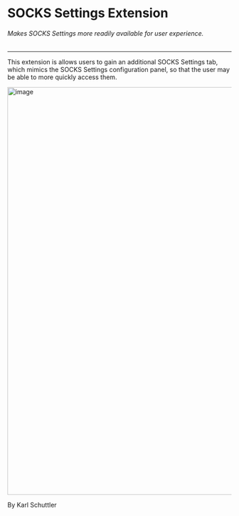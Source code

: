 SOCKS Settings Extension
============================

###### Makes SOCKS Settings more readily available for user experience.

 ---

This extension is allows users to gain an additional SOCKS Settings tab, which mimics the SOCKS Settings configuration
panel, so that the user may be able to more quickly access them.

<img width="914" alt="image" src="https://github.com/WhiteOakSecurity/SOCKSSettings/assets/10437631/3dc6e458-ef91-4faf-8762-ea713e5f1d85">

By Karl Schuttler
